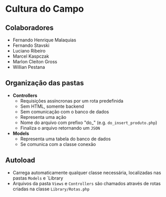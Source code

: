 # Cultura do Campo

## Colaboradores

- Fernando Henrique Malaquias
- Fernando Stavski
- Luciano Ribeiro
- Marcel Kaspczak
- Marlon Cleiton Gross
- Willian Pestana


## Organização das pastas

- **Controllers**
    - Requisições assíncronas por um rota predefinida
    - Sem HTML, somente backend
    - Sem comunicação com o banco de dados
    - Representa uma ação
    - Nome do arquivo com prefixo "do_" (e.g. `do_insert_produto.php`)
    - Finaliza o arquivo retornando um `JSON`
- **Models**
    - Representa uma tabela do banco de dados
    - Se comunica com a classe conexão
    

## Autoload

- Carrega automaticamente qualquer classe necessária, localizadas nas pastas `Models` e `Library
- Arquivos da pasta `Views` e `Controllers` são chamados através de rotas criadas na classe `Library/Rotas.php`
